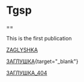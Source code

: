 # Tgsp
==

This is the first publication

<a href="https://ziogsp.github.io/Tgsp/TestFolder/index.html" target="_blank">ZAGLYSHKA</a>


[ЗАГЛУШКА](https://ziogsp.github.io/Tgsp/TestFolder/index.html){target="_blank"}


[ЗАГЛУШКА_404](https://ziogsp.github.io/Tgsp/TestFolder1/index.html)
